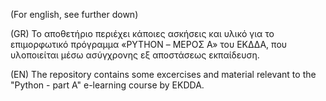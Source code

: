 (For english, see further down)

(GR)
Το αποθετήριο περιέχει κάποιες ασκήσεις και υλικό για το επιμορφωτικό πρόγραμμα «PYTHON – ΜΕΡΟΣ Α» του ΕΚΔΔΑ, που υλοποιείται μέσω ασύγχρονης εξ αποστάσεως εκπαίδευση.

(EN)
The repository contains some excercises and material relevant to the "Python - part A" e-learning course by EKDDA.
